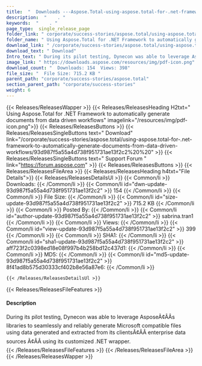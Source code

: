 ```yaml
---
title:  "  Downloads ---Aspose.Total-using-aspose.total-for-.net-framework-to-automatically-generate-documents-from-data-driven-workflows . " 
description:  "    . " 
keywords:  "    . " 
page_type:  single_release_page
folder_link: " corporate/success-stories/aspose.total/using-aspose.total-for-.net-framework-to-automatically-generate-documents-from-data-driven-workflows/"
folder_name: " Using Aspose.Total for .NET Framework to automatically generate documents from data driven workflows"
download_link: " /corporate/success-stories/aspose.total/using-aspose.total-for-.net-framework-to-automatically-generate-documents-from-data-driven-workflows/93d987f5a55a4d738f951731ae13f2c2"
download_text: " Download"
Intro_text: " During its pilot testing, Dynecon was able to leverage Aspose libraries to sea..."
image_link: " https://downloads.aspose.com/resources/img/pdf-icon.png"
download_count: "  Downloads: 154  Views: 398"
file_size: "  File Size: 715.2 KB "
parent_path: "corporate/success-stories/aspose.total"
section_parent_path: "corporate/success-stories"
weight: 6 
---
```


{{< Releases/ReleasesWapper >}}
  {{< Releases/ReleasesHeading H2txt=" Using Aspose.Total for .NET Framework to automatically generate documents from data driven workflows" imagelink="/resources/img/pdf-icon.png">}}
  {{< Releases/ReleasesButtons >}}
    {{< Releases/ReleasesSingleButtons text=" Download" link="/corporate/success-stories/aspose.total/using-aspose.total-for-.net-framework-to-automatically-generate-documents-from-data-driven-workflows/93d987f5a55a4d738f951731ae13f2c2%20%20" >}}
    {{< Releases/ReleasesSingleButtons text=" Support Forum " link="https://forum.aspose.com" >}}
  {{< Releases/ReleasesButtons >}}
  {{< Releases/ReleasesFileArea >}}
    {{< Releases/ReleasesHeading h4txt="File Details">}}
    {{< Releases/ReleasesDetailsUl >}}
            {{< Common/li  >}} Downloads: {{< /Common/li >}} 
      {{< Common/li id="dwn-update-93d987f5a55a4d738f951731ae13f2c2" >}} 154 {{< /Common/li >}} 
      {{< Common/li  >}} File Size: {{< /Common/li >}} 
      {{< Common/li id="size-update-93d987f5a55a4d738f951731ae13f2c2" >}} 715.2 KB {{< /Common/li >}} 
      {{< Common/li  >}} Posted By: {{< /Common/li >}} 
      {{< Common/li id="author-update-93d987f5a55a4d738f951731ae13f2c2" >}} sabrina.tran1 {{< /Common/li >}} 
      {{< Common/li  >}} Views: {{< /Common/li >}} 
      {{< Common/li id="view-update-93d987f5a55a4d738f951731ae13f2c2" >}} 399 {{< /Common/li >}} 
      {{< Common/li  >}} SHA1: {{< /Common/li >}} 
      {{< Common/li id="sha1-update-93d987f5a55a4d738f951731ae13f2c2" >}} aff723f2c0398ed18e08f997b4b258bd12c437d1: {{< /Common/li >}} 
      {{< Common/li  >}} MD5: {{< /Common/li >}} 
      {{< Common/li id="md5-update-93d987f5a55a4d738f951731ae13f2c2" >}} 8f41ad8b575d30333cf402b8e56a87e6: {{< /Common/li >}} 

    {{< /Releases/ReleasesDetailsUl >}}

  {{< Releases/ReleasesFileFeatures >}}
      <h4>Description</h4><div class="HTMLDescription">During its pilot testing, Dynecon was able to leverage AsposeÃ¢ÂÂs libraries to seamlessly and reliably generate Microsoft compatible files using data generated and extracted from its clientsÃ¢ÂÂ enterprise data sources Ã¢ÂÂ using its customized .NET wrapper.</div>
  {{< /Releases/ReleasesFileFeatures >}}
 {{< /Releases/ReleasesFileArea >}}
{{< /Releases/ReleasesWapper >}}


